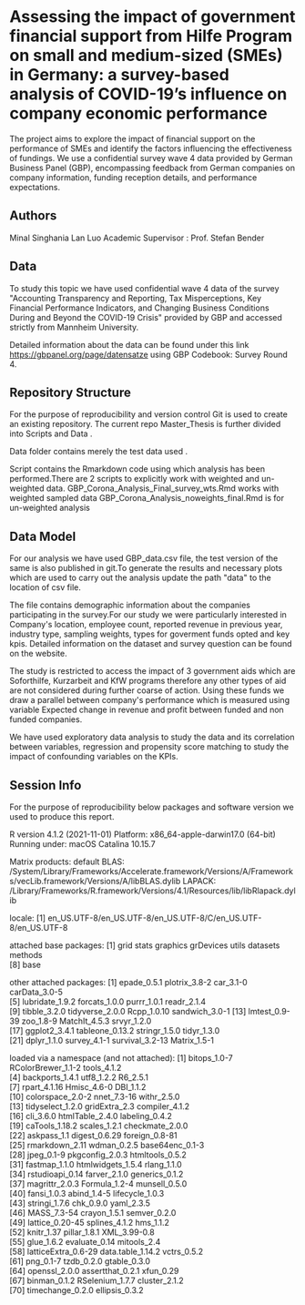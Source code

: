 # Assessing the impact of government financial support from Hilfe Program on small and medium-sized (SMEs) in Germany: a survey-based analysis of COVID-19’s influence on company economic performance

The project aims to explore the impact of financial support on the performance of SMEs and identify the factors influencing the effectiveness of fundings. We use a confidential survey wave 4 data provided by German Business Panel (GBP), encompassing feedback from German companies on company information, funding reception details, and performance expectations.

## Authors
 Minal Singhania
 Lan Luo
 Academic Supervisor : Prof. Stefan Bender
 
## Data

To study this topic we have used confidential wave 4 data of the survey "Accounting Transparency and Reporting, Tax Misperceptions, Key Financial Performance Indicators, and Changing Business Conditions During and Beyond the COVID-19 Crisis" provided by GBP and accessed strictly from Mannheim University.

Detailed information about the data can be found under this link https://gbpanel.org/page/datensatze using GBP Codebook: Survey Round 4.



## Repository Structure

For the purpose of reproducibility and version control Git is used to create an existing repository. The current repo Master_Thesis is further divided into Scripts and Data .

Data folder contains merely the test data used .

Script contains the Rmarkdown code using which analysis has been performed.There are 2 scripts to explicitly work with weighted and un-weighted data. 
GBP_Corona_Analysis_Final_survey_wts.Rmd works with weighted sampled data
GBP_Corona_Analysis_noweights_final.Rmd is for un-weighted analysis

## Data Model

For our analysis we have used GBP_data.csv file, the test version of the same is also published in git.To generate the results and necessary plots which are used to carry out the analysis update the path "data" to the location of csv file.

The file contains demographic information about the companies participating in the survey.For our study we were particularly interested in Company's location,  employee count, reported revenue in previous year, industry type, sampling weights, types for goverment funds opted and key kpis.
Detailed information on the dataset and survey question can be found on the website.

The study is restricted to access the impact of 3 government aids which are Soforthilfe, Kurzarbeit and KfW programs therefore any other types of aid are not considered during further coarse of action. Using these funds we draw a parallel between company's performance which is measured using variable Expected change in revenue and profit between funded and non funded companies.

We have used exploratory data analysis to study the data and its correlation between variables, regression and propensity score matching to study the impact of confounding variables on the KPIs.





## Session Info
For the purpose of reproducibility below packages and software version we used to produce this report.

R version 4.1.2 (2021-11-01)
Platform: x86_64-apple-darwin17.0 (64-bit)
Running under: macOS Catalina 10.15.7

Matrix products: default
BLAS:   /System/Library/Frameworks/Accelerate.framework/Versions/A/Frameworks/vecLib.framework/Versions/A/libBLAS.dylib
LAPACK: /Library/Frameworks/R.framework/Versions/4.1/Resources/lib/libRlapack.dylib

locale:
[1] en_US.UTF-8/en_US.UTF-8/en_US.UTF-8/C/en_US.UTF-8/en_US.UTF-8

attached base packages:
[1] grid      stats     graphics  grDevices utils     datasets  methods  
[8] base     

other attached packages:
 [1] epade_0.5.1     plotrix_3.8-2   car_3.1-0       carData_3.0-5  
 [5] lubridate_1.9.2 forcats_1.0.0   purrr_1.0.1     readr_2.1.4    
 [9] tibble_3.2.0    tidyverse_2.0.0 Rcpp_1.0.10     sandwich_3.0-1 
[13] lmtest_0.9-39   zoo_1.8-9       MatchIt_4.5.3   srvyr_1.2.0    
[17] ggplot2_3.4.1   tableone_0.13.2 stringr_1.5.0   tidyr_1.3.0    
[21] dplyr_1.1.0     survey_4.1-1    survival_3.2-13 Matrix_1.5-1   

loaded via a namespace (and not attached):
 [1] bitops_1.0-7        RColorBrewer_1.1-2  tools_4.1.2        
 [4] backports_1.4.1     utf8_1.2.2          R6_2.5.1           
 [7] rpart_4.1.16        Hmisc_4.6-0         DBI_1.1.2          
[10] colorspace_2.0-2    nnet_7.3-16         withr_2.5.0        
[13] tidyselect_1.2.0    gridExtra_2.3       compiler_4.1.2     
[16] cli_3.6.0           htmlTable_2.4.0     labeling_0.4.2     
[19] caTools_1.18.2      scales_1.2.1        checkmate_2.0.0    
[22] askpass_1.1         digest_0.6.29       foreign_0.8-81     
[25] rmarkdown_2.11      wdman_0.2.5         base64enc_0.1-3    
[28] jpeg_0.1-9          pkgconfig_2.0.3     htmltools_0.5.2    
[31] fastmap_1.1.0       htmlwidgets_1.5.4   rlang_1.1.0        
[34] rstudioapi_0.14     farver_2.1.0        generics_0.1.2     
[37] magrittr_2.0.3      Formula_1.2-4       munsell_0.5.0      
[40] fansi_1.0.3         abind_1.4-5         lifecycle_1.0.3    
[43] stringi_1.7.6       chk_0.9.0           yaml_2.3.5         
[46] MASS_7.3-54         crayon_1.5.1        semver_0.2.0       
[49] lattice_0.20-45     splines_4.1.2       hms_1.1.2          
[52] knitr_1.37          pillar_1.8.1        XML_3.99-0.8       
[55] glue_1.6.2          evaluate_0.14       mitools_2.4        
[58] latticeExtra_0.6-29 data.table_1.14.2   vctrs_0.5.2        
[61] png_0.1-7           tzdb_0.2.0          gtable_0.3.0       
[64] openssl_2.0.0       assertthat_0.2.1    xfun_0.29          
[67] binman_0.1.2        RSelenium_1.7.7     cluster_2.1.2      
[70] timechange_0.2.0    ellipsis_0.3.2  